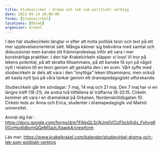 ```yaml
---
title: Studiecirkel – Drama och lek som politiskt verktyg
date: 2023-05-14 18:00:00
forms: [Studiecirkel]
locations: [Malmö]
organizer: Krakel
---
```

I den här studiecirkeln längtar vi efter att möta politisk teori och text på ett mer upplevelseorienterat sätt. Många känner sig bekväma med samtal och diskussioner men kanske ett främmandeskap inför att vara i mer konstnärliga praktiker. I den här Krakelcirkeln släpper vi loss! Vi tror på lekens potential, på att skratta tillsammans, på att kanske få syn på något nytt i relation till en teori genom att gestalta den i en scen. Vårt syfte med studiecirkeln är dels att vara i den ”onyttiga” leken tillsammans, men också att kasta nytt ljus på våra tankar genom ett dramapedagogiskt utforskande.

Studiecirkeln går tre söndagar: 7 maj, 14 maj och 21 maj. Den 7 maj har vi en längre träff (18-21), de andra två tillfällena är träffarna 18-20.15. Cirkeln kommer att vara i en dramalokal på Orkanen, Nordenskiöldsgatan 10. Cirkeln leds av Anna och Erica, studenter i dramapedagogik vid Malmö universitet.

Anmäl dig här : https://docs.google.com/forms/d/e/1FAIpQLScNJm0VCUFbcbXi4x_Fphyg60GxHso6dbvmQQeMSazLXgapkA/viewform

Läs mer: https://www.krakelkrakel.com/kalender/studiecirkel-drama-och-lek-som-politiskt-verktyg